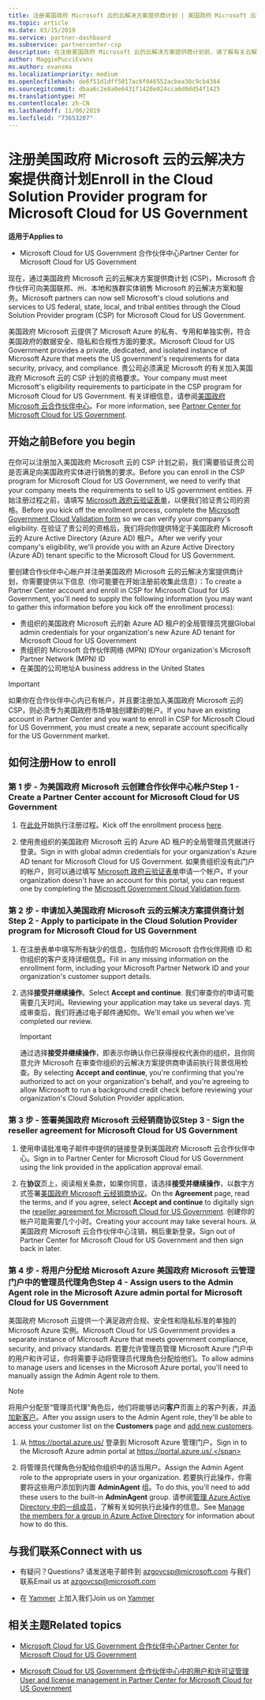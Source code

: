 ```yaml
---
title: 注册美国政府 Microsoft 云的云解决方案提供商计划 | 美国政府 Microsoft 云合作伙伴中心
ms.topic: article
ms.date: 03/15/2019
ms.service: partner-dashboard
ms.subservice: partnercenter-csp
description: 在注册美国政府 Microsoft 云的云解决方案提供商计划前，请了解有关云解决方案提供商计划要求的详细信息。
author: MaggiePucciEvans
ms.author: evansma
ms.localizationpriority: medium
ms.openlocfilehash: de6f51d1dff5017ac6f046552acbea30c9cb4384
ms.sourcegitcommit: dbaa6c2e8a0e6431f1420e024cca6d0dd54f1425
ms.translationtype: MT
ms.contentlocale: zh-CN
ms.lasthandoff: 11/06/2019
ms.locfileid: "73653207"
---
```

# <a name="enroll-in-the-cloud-solution-provider-program-for-microsoft-cloud-for-us-government"></a><span data-ttu-id="b1e79-103">注册美国政府 Microsoft 云的云解决方案提供商计划</span><span class="sxs-lookup"><span data-stu-id="b1e79-103">Enroll in the Cloud Solution Provider program for Microsoft Cloud for US Government</span></span>

<span data-ttu-id="b1e79-104">**适用于**</span><span class="sxs-lookup"><span data-stu-id="b1e79-104">**Applies to**</span></span>

-  <span data-ttu-id="b1e79-105">Microsoft Cloud for US Government 合作伙伴中心</span><span class="sxs-lookup"><span data-stu-id="b1e79-105">Partner Center for Microsoft Cloud for US Government</span></span>

<span data-ttu-id="b1e79-106">现在，通过美国政府 Microsoft 云的云解决方案提供商计划 (CSP)，Microsoft 合作伙伴可向美国联邦、州、本地和族群实体销售 Microsoft 的云解决方案和服务。</span><span class="sxs-lookup"><span data-stu-id="b1e79-106">Microsoft partners can now sell Microsoft's cloud solutions and services to US federal, state, local, and tribal entities through the Cloud Solution Provider program (CSP) for Microsoft Cloud for US Government.</span></span> 

<span data-ttu-id="b1e79-107">美国政府 Microsoft 云提供了 Microsoft Azure 的私有、专用和单独实例，符合美国政府的数据安全、隐私和合规性方面的要求。</span><span class="sxs-lookup"><span data-stu-id="b1e79-107">Microsoft Cloud for US Government provides a private, dedicated, and isolated instance of Microsoft Azure that meets the US government's requirements for data security, privacy, and compliance.</span></span> <span data-ttu-id="b1e79-108">贵公司必须满足 Microsoft 的有关加入美国政府 Microsoft 云的 CSP 计划的资格要求。</span><span class="sxs-lookup"><span data-stu-id="b1e79-108">Your company must meet Microsoft's eligibility requirements to participate in the CSP program for Microsoft Cloud for US Government.</span></span> <span data-ttu-id="b1e79-109">有关详细信息，请参阅[美国政府 Microsoft 云合作伙伴中心](partner-center-for-microsoft-us-govt-cloud.md)。</span><span class="sxs-lookup"><span data-stu-id="b1e79-109">For more information, see [Partner Center for Microsoft Cloud for US Government](partner-center-for-microsoft-us-govt-cloud.md).</span></span>

## <a name="before-you-begin"></a><span data-ttu-id="b1e79-110">开始之前</span><span class="sxs-lookup"><span data-stu-id="b1e79-110">Before you begin</span></span>

<span data-ttu-id="b1e79-111">在你可以注册加入美国政府 Microsoft 云的 CSP 计划之前，我们需要验证贵公司是否满足向美国政府实体进行销售的要求。</span><span class="sxs-lookup"><span data-stu-id="b1e79-111">Before you can enroll in the CSP program for Microsoft Cloud for US Government, we need to verify that your company meets the requirements to sell to US government entities.</span></span> <span data-ttu-id="b1e79-112">开始注册过程之前，请填写 [Microsoft 政府云验证表单](https://azuregov.microsoft.com/csp)，以便我们验证贵公司的资格。</span><span class="sxs-lookup"><span data-stu-id="b1e79-112">Before you kick off the enrollment process, complete the [Microsoft Government Cloud Validation form](https://azuregov.microsoft.com/csp) so we can verify your company's eligibility.</span></span> <span data-ttu-id="b1e79-113">在验证了贵公司的资格后，我们将向你提供特定于美国政府 Microsoft 云的 Azure Active Directory (Azure AD) 租户。</span><span class="sxs-lookup"><span data-stu-id="b1e79-113">After we verify your company's eligibility, we'll provide you with an Azure Active Directory (Azure AD) tenant specific to the Microsoft Cloud for US Government.</span></span>  

<span data-ttu-id="b1e79-114">要创建合作伙伴中心帐户并注册美国政府 Microsoft 云的云解决方案提供商计划，你需要提供以下信息（你可能要在开始注册前收集此信息）：</span><span class="sxs-lookup"><span data-stu-id="b1e79-114">To create a Partner Center account and enroll in CSP for Microsoft Cloud for US Government, you'll need to supply the following information (you may want to gather this information before you kick off the enrollment process):</span></span>

-  <span data-ttu-id="b1e79-115">贵组织的美国政府 Microsoft 云的新 Azure AD 租户的全局管理员凭据</span><span class="sxs-lookup"><span data-stu-id="b1e79-115">Global admin credentials for your organization's new Azure AD tenant for Microsoft Cloud for US Government</span></span>
-  <span data-ttu-id="b1e79-116">贵组织的 Microsoft 合作伙伴网络 (MPN) ID</span><span class="sxs-lookup"><span data-stu-id="b1e79-116">Your organization's Microsoft Partner Network (MPN) ID</span></span> 
-  <span data-ttu-id="b1e79-117">在美国的公司地址</span><span class="sxs-lookup"><span data-stu-id="b1e79-117">A business address in the United States</span></span>

> [!IMPORTANT]  
> <span data-ttu-id="b1e79-118">如果你在合作伙伴中心内已有帐户，并且要注册加入美国政府 Microsoft 云的 CSP，则必须专为美国政府市场单独创建新的帐户。</span><span class="sxs-lookup"><span data-stu-id="b1e79-118">If you have an existing account in Partner Center and you want to enroll in CSP for Microsoft Cloud for US Government, you must create a new, separate account specifically for the US Government market.</span></span>

## <a name="how-to-enroll"></a><span data-ttu-id="b1e79-119">如何注册</span><span class="sxs-lookup"><span data-stu-id="b1e79-119">How to enroll</span></span> 

### <a name="step-1---create-a-partner-center-account-for-microsoft-cloud-for-us-government"></a><span data-ttu-id="b1e79-120">第 1 步 - 为美国政府 Microsoft 云创建合作伙伴中心帐户</span><span class="sxs-lookup"><span data-stu-id="b1e79-120">Step 1 - Create a Partner Center account for Microsoft Cloud for US Government</span></span>

1.  <span data-ttu-id="b1e79-121">在[此处](https://partnercenter.microsoft.com/register/resellerusgjoinnow)开始执行注册过程。</span><span class="sxs-lookup"><span data-stu-id="b1e79-121">Kick off the enrollment process [here](https://partnercenter.microsoft.com/register/resellerusgjoinnow).</span></span> 

2.  <span data-ttu-id="b1e79-122">使用贵组织的美国政府 Microsoft 云的 Azure AD 租户的全局管理员凭据进行登录。</span><span class="sxs-lookup"><span data-stu-id="b1e79-122">Sign in with global admin credentials for your organization's Azure AD tenant for Microsoft Cloud for US Government.</span></span> <span data-ttu-id="b1e79-123">如果贵组织没有此门户的帐户，则可以通过填写 [Microsoft 政府云验证表单](https://azuregov.microsoft.com/csp)申请一个帐户。</span><span class="sxs-lookup"><span data-stu-id="b1e79-123">If your organization doesn't have an account for this portal, you can request one by completing the [Microsoft Government Cloud Validation form](https://azuregov.microsoft.com/csp).</span></span>


### <a name="step-2---apply-to-participate-in-the-cloud-solution-provider-program-for-microsoft-cloud-for-us-government"></a><span data-ttu-id="b1e79-124">第 2 步 - 申请加入美国政府 Microsoft 云的云解决方案提供商计划</span><span class="sxs-lookup"><span data-stu-id="b1e79-124">Step 2 - Apply to participate in the Cloud Solution Provider program for Microsoft Cloud for US Government</span></span>

1.  <span data-ttu-id="b1e79-125">在注册表单中填写所有缺少的信息，包括你的 Microsoft 合作伙伴网络 ID 和你组织的客户支持详细信息。</span><span class="sxs-lookup"><span data-stu-id="b1e79-125">Fill in any missing information on the enrollment form, including your Microsoft Partner Network ID and your organization's customer support details.</span></span> 

2.  <span data-ttu-id="b1e79-126">选择**接受并继续操作**。</span><span class="sxs-lookup"><span data-stu-id="b1e79-126">Select **Accept and continue**.</span></span> <span data-ttu-id="b1e79-127">我们审查你的申请可能需要几天时间。</span><span class="sxs-lookup"><span data-stu-id="b1e79-127">Reviewing your application may take us several days.</span></span> <span data-ttu-id="b1e79-128">完成审查后，我们将通过电子邮件通知你。</span><span class="sxs-lookup"><span data-stu-id="b1e79-128">We'll email you when we've completed our review.</span></span>

    > [!IMPORTANT]  
    > <span data-ttu-id="b1e79-129">通过选择**接受并继续操作**，即表示你确认你已获得授权代表你的组织，且你同意允许 Microsoft 在审查你组织的云解决方案提供商申请前执行背景信用检查。</span><span class="sxs-lookup"><span data-stu-id="b1e79-129">By selecting **Accept and continue**, you're confirming that you're authorized to act on your organization's behalf, and you're agreeing to allow Microsoft to run a background credit check before reviewing your organization's Cloud Solution Provider application.</span></span>


### <a name="step-3---sign-the-reseller-agreement-for-microsoft-cloud-for-us-government"></a><span data-ttu-id="b1e79-130">第 3 步 - 签署美国政府 Microsoft 云经销商协议</span><span class="sxs-lookup"><span data-stu-id="b1e79-130">Step 3 - Sign the reseller agreement for Microsoft Cloud for US Government</span></span>

1. <span data-ttu-id="b1e79-131">使用申请批准电子邮件中提供的链接登录到美国政府 Microsoft 云合作伙伴中心。</span><span class="sxs-lookup"><span data-stu-id="b1e79-131">Sign in to Partner Center for Microsoft Cloud for US Government using the link provided in the application approval email.</span></span> 

2. <span data-ttu-id="b1e79-132">在**协议**页上，阅读相关条款，如果你同意，请选择**接受并继续操作**，以数字方式签署[美国政府 Microsoft 云经销商协议](https://go.microsoft.com/fwlink/p/?linkid=843364)。</span><span class="sxs-lookup"><span data-stu-id="b1e79-132">On the **Agreement** page, read the terms, and if you agree, select **Accept and continue** to digitally sign the [reseller agreement for Microsoft Cloud for US Government](https://go.microsoft.com/fwlink/p/?linkid=843364).</span></span> <span data-ttu-id="b1e79-133">创建你的帐户可能需要几个小时。</span><span class="sxs-lookup"><span data-stu-id="b1e79-133">Creating your account may take several hours.</span></span> <span data-ttu-id="b1e79-134">从美国政府 Microsoft 云合作伙伴中心注销，稍后重新登录。</span><span class="sxs-lookup"><span data-stu-id="b1e79-134">Sign out of Partner Center for Microsoft Cloud for US Government and then sign back in later.</span></span>


### <a name="step-4---assign-users-to-the-admin-agent-role-in-the-microsoft-azure-admin-portal-for-microsoft-cloud-for-us-government"></a><span data-ttu-id="b1e79-135">第 4 步 - 将用户分配给 Microsoft Azure 美国政府 Microsoft 云管理门户中的管理员代理角色</span><span class="sxs-lookup"><span data-stu-id="b1e79-135">Step 4 - Assign users to the Admin Agent role in the Microsoft Azure admin portal for Microsoft Cloud for US Government</span></span>

<span data-ttu-id="b1e79-136">美国政府 Microsoft 云提供一个满足政府合规、安全性和隐私标准的单独的 Microsoft Azure 实例。</span><span class="sxs-lookup"><span data-stu-id="b1e79-136">Microsoft Cloud for US Government provides a separate instance of Microsoft Azure that meets government compliance, security, and privacy standards.</span></span> <span data-ttu-id="b1e79-137">若要允许管理员管理 Microsoft Azure 门户中的用户和许可证，你将需要手动将管理员代理角色分配给他们。</span><span class="sxs-lookup"><span data-stu-id="b1e79-137">To allow admins to manage users and licenses in the Microsoft Azure portal, you'll need to manually assign the Admin Agent role to them.</span></span>

> [!NOTE]  
> <span data-ttu-id="b1e79-138">将用户分配至“管理员代理”角色后，他们将能够访问**客户**页面上的客户列表，并[添加新客户](add-a-new-customer.md)。</span><span class="sxs-lookup"><span data-stu-id="b1e79-138">After you assign users to the Admin Agent role, they'll be able to access your customer list on the **Customers** page and [add new customers](add-a-new-customer.md).</span></span>   

1.  <span data-ttu-id="b1e79-139">从 https://portal.azure.us/ 登录到 Microsoft Azure 管理门户。</span><span class="sxs-lookup"><span data-stu-id="b1e79-139">Sign in to the Microsoft Azure admin portal at https://portal.azure.us/.</span></span>

2.  <span data-ttu-id="b1e79-140">将管理员代理角色分配给你组织中的适当用户。</span><span class="sxs-lookup"><span data-stu-id="b1e79-140">Assign the Admin Agent role to the appropriate users in your organization.</span></span> <span data-ttu-id="b1e79-141">若要执行此操作，你需要将这些用户添加到内置 **AdminAgent** 组。</span><span class="sxs-lookup"><span data-stu-id="b1e79-141">To do this, you'll need to add these users to the built-in **AdminAgent** group.</span></span> <span data-ttu-id="b1e79-142">请参阅[管理 Azure Active Directory 中的一组成员](https://docs.microsoft.com/azure/active-directory/active-directory-groups-members-azure-portal)，了解有关如何执行此操作的信息。</span><span class="sxs-lookup"><span data-stu-id="b1e79-142">See [Manage the members for a group in Azure Active Directory](https://docs.microsoft.com/azure/active-directory/active-directory-groups-members-azure-portal) for information about how to do this.</span></span>
 
## <a name="connect-with-us"></a><span data-ttu-id="b1e79-143">与我们联系</span><span class="sxs-lookup"><span data-stu-id="b1e79-143">Connect with us</span></span>

- <span data-ttu-id="b1e79-144">有疑问？</span><span class="sxs-lookup"><span data-stu-id="b1e79-144">Questions?</span></span> <span data-ttu-id="b1e79-145">请发送电子邮件到 azgovcsp@microsoft.com 与我们联系</span><span class="sxs-lookup"><span data-stu-id="b1e79-145">Email us at azgovcsp@microsoft.com</span></span>

- <span data-ttu-id="b1e79-146">在 [Yammer](https://www.yammer.com/cloudpartnercommunity/#/threads/inGroup?type=in_group&feedId=11509777&view=all) 上加入我们</span><span class="sxs-lookup"><span data-stu-id="b1e79-146">Join us on [Yammer](https://www.yammer.com/cloudpartnercommunity/#/threads/inGroup?type=in_group&feedId=11509777&view=all)</span></span> 

## <a name="related-topics"></a><span data-ttu-id="b1e79-147">相关主题</span><span class="sxs-lookup"><span data-stu-id="b1e79-147">Related topics</span></span>

-  [<span data-ttu-id="b1e79-148">Microsoft Cloud for US Government 合作伙伴中心</span><span class="sxs-lookup"><span data-stu-id="b1e79-148">Partner Center for Microsoft Cloud for US Government</span></span>](partner-center-for-microsoft-us-govt-cloud.md)

-  [<span data-ttu-id="b1e79-149">Microsoft Cloud for US Government 合作伙伴中心中的用户和许可证管理</span><span class="sxs-lookup"><span data-stu-id="b1e79-149">User and license management in Partner Center for Microsoft Cloud for US Government</span></span>](user-management-in-partner-center-for-microsoft-us-govt-cloud.md)



